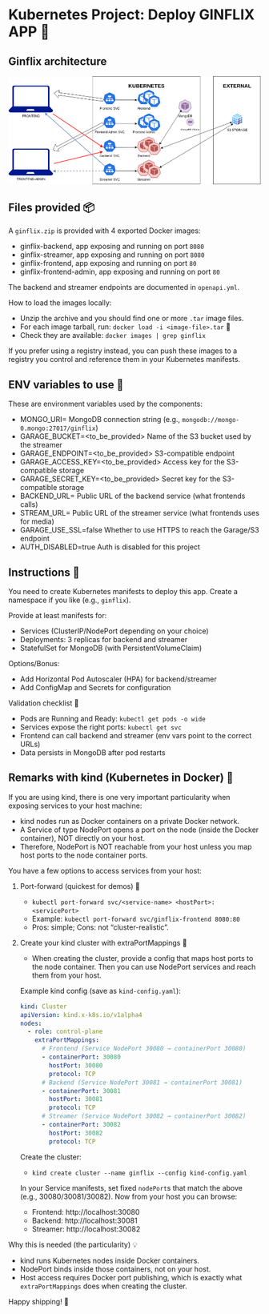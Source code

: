 # Kubernetes Project: Deploy GINFLIX APP 🚀

## Ginflix architecture

![ginflix-architecture](./ginflix.png)

## Files provided 📦

A `ginflix.zip` is provided with 4 exported Docker images:
- ginflix-backend, app exposing and running on port `8080`
- ginflix-streamer, app exposing and running on port `8080`
- ginflix-frontend, app exposing and running on port `80`
- ginflix-frontend-admin, app exposing and running on port `80`

The backend and streamer endpoints are documented in `openapi.yml`.

How to load the images locally:
- Unzip the archive and you should find one or more `.tar` image files.
- For each image tarball, run: `docker load -i <image-file>.tar` 🙂
- Check they are available: `docker images | grep ginflix`

If you prefer using a registry instead, you can push these images to a registry you control and reference them in your Kubernetes manifests.

## ENV variables to use 🔧

These are environment variables used by the components:

- MONGO_URI= MongoDB connection string (e.g., `mongodb://mongo-0.mongo:27017/ginflix`)
- GARAGE_BUCKET=<to_be_provided> Name of the S3 bucket used by the streamer
- GARAGE_ENDPOINT=<to_be_provided> S3-compatible endpoint 
- GARAGE_ACCESS_KEY=<to_be_provided> Access key for the S3-compatible storage
- GARAGE_SECRET_KEY=<to_be_provided> Secret key for the S3-compatible storage
- BACKEND_URL= Public URL of the backend service (what frontends calls)
- STREAM_URL= Public URL of the streamer service (what frontends uses for media)
- GARAGE_USE_SSL=false Whether to use HTTPS to reach the Garage/S3 endpoint
- AUTH_DISABLED=true Auth is disabled for this project

## Instructions 🙂

You need to create Kubernetes manifests to deploy this app. Create a namespace if you like (e.g., `ginflix`).

Provide at least manifests for:
- Services (ClusterIP/NodePort depending on your choice)
- Deployments: 3 replicas for backend and streamer
- StatefulSet for MongoDB (with PersistentVolumeClaim)

Options/Bonus:
- Add Horizontal Pod Autoscaler (HPA) for backend/streamer
- Add ConfigMap and Secrets for configuration

Validation checklist 🧪
- Pods are Running and Ready: `kubectl get pods -o wide`
- Services expose the right ports: `kubectl get svc`
- Frontend can call backend and streamer (env vars point to the correct URLs)
- Data persists in MongoDB after pod restarts

## Remarks with kind (Kubernetes in Docker) 🐳

If you are using kind, there is one very important particularity when exposing services to your host machine:

- kind nodes run as Docker containers on a private Docker network.
- A Service of type NodePort opens a port on the node (inside the Docker container), NOT directly on your host.
- Therefore, NodePort is NOT reachable from your host unless you map host ports to the node container ports.

You have a few options to access services from your host:

1) Port-forward (quickest for demos) 💨
   - `kubectl port-forward svc/<service-name> <hostPort>:<servicePort>`
   - Example: `kubectl port-forward svc/ginflix-frontend 8080:80`
   - Pros: simple; Cons: not “cluster-realistic”.

2) Create your kind cluster with extraPortMappings 🔌
   - When creating the cluster, provide a config that maps host ports to the node container. Then you can use NodePort services and reach them from your host.

   Example kind config (save as `kind-config.yaml`):
   ```yaml
   kind: Cluster
   apiVersion: kind.x-k8s.io/v1alpha4
   nodes:
     - role: control-plane
       extraPortMappings:
         # Frontend (Service NodePort 30080 → containerPort 30080)
         - containerPort: 30080
           hostPort: 30080
           protocol: TCP
         # Backend (Service NodePort 30081 → containerPort 30081)
         - containerPort: 30081
           hostPort: 30081
           protocol: TCP
         # Streamer (Service NodePort 30082 → containerPort 30082)
         - containerPort: 30082
           hostPort: 30082
           protocol: TCP
   ```

   Create the cluster:
   - `kind create cluster --name ginflix --config kind-config.yaml`

   In your Service manifests, set fixed `nodePort`s that match the above (e.g., 30080/30081/30082). Now from your host you can browse:
   - Frontend: http://localhost:30080
   - Backend: http://localhost:30081
   - Streamer: http://localhost:30082

Why this is needed (the particularity) 💡
- kind runs Kubernetes nodes inside Docker containers.
- NodePort binds inside those containers, not on your host.
- Host access requires Docker port publishing, which is exactly what `extraPortMappings` does when creating the cluster.

Happy shipping! 🎉